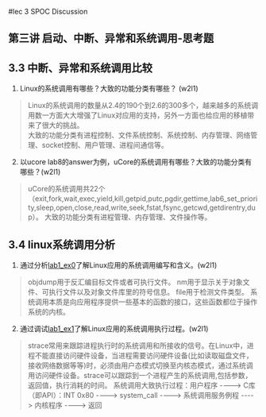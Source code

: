 #lec 3 SPOC Discussion

## 第三讲 启动、中断、异常和系统调用-思考题

## 3.3 中断、异常和系统调用比较
 1. Linux的系统调用有哪些？大致的功能分类有哪些？  (w2l1)

> Linux的系统调用的数量从2.4的190个到2.6的300多个，越来越多的系统调用数一方面大大增强了Linux对应用的支持，另外一方面也给应用的移植带来了很大的挑战。<br>
 大致的功能分类有进程控制、文件系统控制、系统控制、内存管理、网络管理、socket控制、用户管理、进程间通信等。
 
 2. 以ucore lab8的answer为例，uCore的系统调用有哪些？大致的功能分类有哪些？(w2l1)

> uCore的系统调用共22个（exit,fork,wait,exec,yield,kill,getpid,putc,pgdir,gettime,lab6_set_priority,sleep,open,close,read,write,seek,fstat,fsync,getcwd,getdirentry,dup）。
 大致的功能分类有进程管理、内存管理、文件操作等。
 
## 3.4 linux系统调用分析
 1. 通过分析[lab1_ex0](https://github.com/chyyuu/ucore_lab/blob/master/related_info/lab1/lab1-ex0.md)了解Linux应用的系统调用编写和含义。(w2l1)

> objdump用于反汇编目标文件或者可执行文件。 
 nm用于显示关于对象文件、可执行文件以及对象文件库里的符号信息。
 file用于检测文件类型。
 系统调用本质是向应用程序提供一些基本的函数的接口，这些函数都位于操作系统的内核。
 
 2. 通过调试[lab1_ex1](https://github.com/chyyuu/ucore_lab/blob/master/related_info/lab1/lab1-ex1.md)了解Linux应用的系统调用执行过程。(w2l1)

> strace常用来跟踪进程执行时的系统调用和所接收的信号。在Linux中，进程不能直接访问硬件设备，当进程需要访问硬件设备(比如读取磁盘文件，接收网络数据等等)时，必须由用户态模式切换至内核态模式，通过系统调用访问硬件设备。strace可以跟踪到一个进程产生的系统调用,包括参数，返回值，执行消耗的时间。
 系统调用大致执行过程：用户程序 ----> C库（即API）：INT 0x80 ----> system_call ----> 系统调用服务例程 ----> 内核程序 ----> 返回
